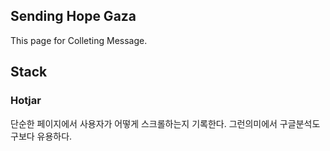 ## Sending Hope Gaza

This page for Colleting Message.

## Stack

### Hotjar

단순한 페이지에서 사용자가 어떻게 스크롤하는지 기록한다. 그런의미에서 구글분석도구보다 유용하다.
